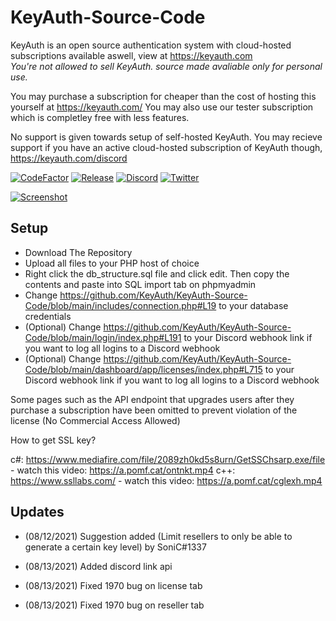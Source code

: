 # KeyAuth-Source-Code
KeyAuth is an open source authentication system with cloud-hosted subscriptions available aswell, view at https://keyauth.com
<br>
*You're not allowed to sell KeyAuth. source made avaliable only for personal use.*

You may purchase a subscription for cheaper than the cost of hosting this yourself at https://keyauth.com/
You may also use our tester subscription which is completley free with less features.

No support is given towards setup of self-hosted KeyAuth. You may recieve support if you have an active cloud-hosted subscription of KeyAuth though, https://keyauth.com/discord

[![CodeFactor](https://img.shields.io/codefactor/grade/github/KeyAuth/KeyAuth-Source-Code?label=CodeFactor&cacheSeconds=3600)](https://www.codefactor.io/repository/github/KeyAuth/KeyAuth-Source-Code)
[![Release](https://img.shields.io/github/v/release/KeyAuth/KeyAuth-Source-Code?label=Release&color=brightgreen&cacheSeconds=3600)](https://github.com/KeyAuth/KeyAuth-Source-Code/releases/latest)
[![Discord](https://img.shields.io/discord/824397012685291520?label=Discord&cacheSeconds=3600)](https://discord.gg/8CqcCTbEEh)
[![Twitter](https://img.shields.io/twitter/follow/KeyAuth?cacheSeconds=3600)](https://twitter.com/KeyAuth)

[![Screenshot](https://i.imgur.com/PceOYKw.png)](https://keyauth.com)

## Setup ##

- Download The Repository
- Upload all files to your PHP host of choice
- Right click the db_structure.sql file and click edit. Then copy the contents and paste into SQL import tab on phpmyadmin
- Change https://github.com/KeyAuth/KeyAuth-Source-Code/blob/main/includes/connection.php#L19 to your database credentials
- (Optional) Change https://github.com/KeyAuth/KeyAuth-Source-Code/blob/main/login/index.php#L191 to your Discord webhook link if you want to log all logins to a Discord webhook
- (Optional) Change https://github.com/KeyAuth/KeyAuth-Source-Code/blob/main/dashboard/app/licenses/index.php#L715 to your Discord webhook link if you want to log all logins to a Discord webhook

Some pages such as the API endpoint that upgrades users after they purchase a subscription have been omitted to prevent violation of the license (No Commercial Access Allowed)

How to get SSL key?

c#: https://www.mediafire.com/file/2089zh0kd5s8urn/GetSSChsarp.exe/file - watch this video: https://a.pomf.cat/ontnkt.mp4
c++: https://www.ssllabs.com/ - watch this video: https://a.pomf.cat/cglexh.mp4

## Updates ##

- (08/12/2021) Suggestion added (Limit resellers to only be able to generate a certain key level) by SoniC#1337

- (08/13/2021) Added discord link api

- (08/13/2021) Fixed 1970 bug on license tab

- (08/13/2021) Fixed 1970 bug on reseller tab
